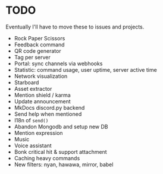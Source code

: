 # TODO

Eventually I'll have to move these to issues and projects.

- Rock Paper Scissors
- Feedback command
- QR code generator
- Tag per server
- Portal: sync channels via webhooks
- Statistic: command usage, user uptime, server active time
- Network visualization
- Starboard
- Asset extractor
- Mention shield / karma
- Update announcement
- MkDocs discord.py backend
- Send help when mentioned
- I18n of `send()`
- Abandon Mongodb and setup new DB
- Mention expression
- Music
- Voice assistant
- Bonk critical hit & support attachment
- Caching heavy commands
- New filters: nyan, hawawa, mirror, babel
